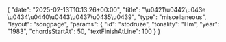 {
    "date": "2025-02-13T10:13:26+00:00",
    "title": "\u0421\u0442\u043e \u0434\u0440\u0443\u0437\u0435\u0439",
    "type": "miscellaneous",
    "layout": "songpage",
    "params": {
        "id": "stodruze",
        "tonality": "Hm",
        "year": "1983",
        "chordsStartAt": 50,
        "textFinishAtLine": 100
    }
}